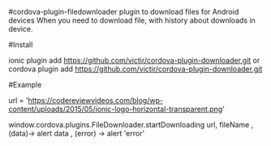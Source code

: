 #cordova-plugin-filedownloader plugin to download files for Android devices
When you need to download file, with history about downloads in device.

#Install

  ionic plugin add https://github.com/victir/cordova-plugin-downloader.git
  or
  cordova plugin add https://github.com/victir/cordova-plugin-downloader.git

#Example

  url = 'https://codereviewvideos.com/blog/wp-content/uploads/2015/05/ionic-logo-horizontal-transparent.png'

  window.cordova.plugins.FileDownloader.startDownloading url, fileName
    , (data)->
      alert data
    , (error) ->
      alert 'error'

